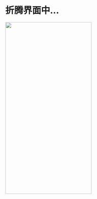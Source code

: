 # 折腾界面中...


<img width="270" height="540" src="https://github.com/WallBreakerX/mcu_firmware_writing_via_androidphone/blob/master/S90711-23020349.png"/>
